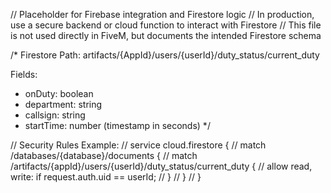 // Placeholder for Firebase integration and Firestore logic
// In production, use a secure backend or cloud function to interact with Firestore
// This file is not used directly in FiveM, but documents the intended Firestore schema

/*
Firestore Path:
artifacts/{AppId}/users/{userId}/duty_status/current_duty

Fields:
- onDuty: boolean
- department: string
- callsign: string
- startTime: number (timestamp in seconds)
*/

// Security Rules Example:
// service cloud.firestore {
//   match /databases/{database}/documents {
//     match /artifacts/{appId}/users/{userId}/duty_status/current_duty {
//       allow read, write: if request.auth.uid == userId;
//     }
//   }
// }
